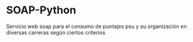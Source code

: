 # SOAP-Python
Servicio web soap para el consumo de puntajes psu y su organización en diversas carreras según ciertos criterios
